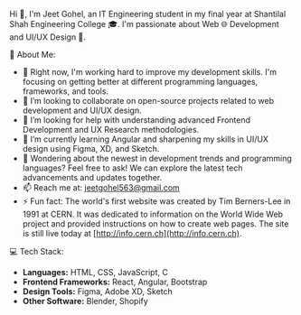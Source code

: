 Hi 👋, I'm Jeet Gohel, an IT Engineering student in my final year at Shantilal Shah Engineering College 🎓. I'm passionate about Web 🌐 Development and UI/UX Design 🎨.

💫 About Me:
- 🔭 Right now, I'm working hard to improve my development skills. I'm focusing on getting better at different programming languages, frameworks, and tools.
- 👯 I’m looking to collaborate on open-source projects related to web development and UI/UX design.
- 🤝 I’m looking for help with understanding advanced Frontend Development and UX Research methodologies.
- 🌱 I’m currently learning Angular and sharpening my skills in UI/UX design using Figma, XD, and Sketch.
- 💬 Wondering about the newest in development trends and programming languages? Feel free to ask! We can explore the latest tech advancements and updates together.
- 📫 Reach me at: jeetgohel563@gmail.com
- ⚡ Fun fact: The world's first website was created by Tim Berners-Lee in 1991 at CERN. It was dedicated to information on the World Wide Web project and provided instructions on how to create web pages. The site is still live today at [http://info.cern.ch](http://info.cern.ch).



💻 Tech Stack:
- **Languages:** HTML, CSS, JavaScript, C
- **Frontend Frameworks:** React, Angular, Bootstrap
- **Design Tools:** Figma, Adobe XD, Sketch
- **Other Software:** Blender, Shopify


